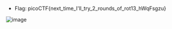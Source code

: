 - Flag: picoCTF{next_time_I'll_try_2_rounds_of_rot13_hWqFsgzu}

![image](https://github.com/user-attachments/assets/7c62fd1a-8d06-46d3-a9cf-1d3061a78409)
